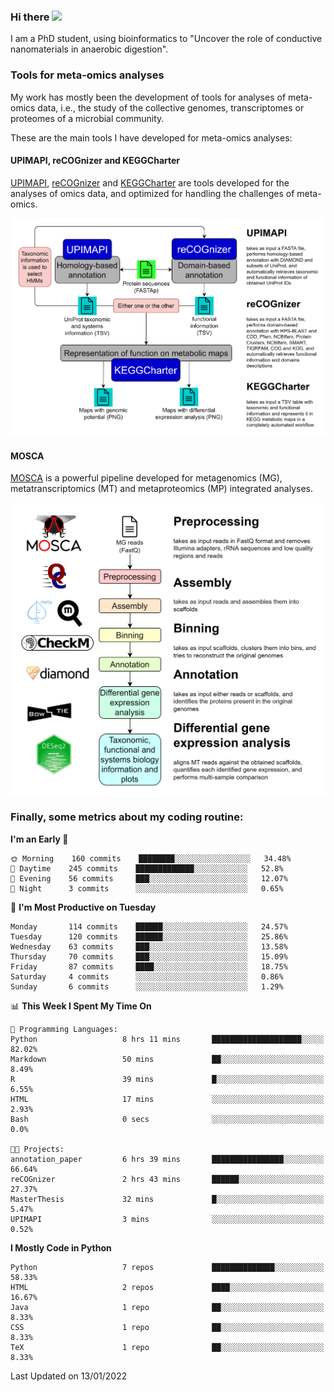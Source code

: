 ### Hi there <img src="https://media.giphy.com/media/hvRJCLFzcasrR4ia7z/giphy.gif" width="25px">

I am a PhD student, using bioinformatics to "Uncover the role of conductive nanomaterials in anaerobic digestion".

### Tools for meta-omics analyses

My work has mostly been the development of tools for analyses of meta-omics data, i.e., the study of the collective genomes, transcriptomes or proteomes of a microbial community.

These are the main tools I have developed for meta-omics analyses:

#### UPIMAPI, reCOGnizer and KEGGCharter

[UPIMAPI](https://github.com/iquasere/UPIMAPI), [reCOGnizer](https://github.com/iquasere/reCOGnizer) and [KEGGCharter](https://github.com/iquasere/KEGGCharter) are tools developed for the analyses of omics data, and optimized for handling the challenges of meta-omics.

<p align="center">
    <img src="assets/annotation_workflow.png">
</p>

#### MOSCA

[MOSCA](https://github.com/iquasere/MOSCA) is a powerful pipeline developed for metagenomics (MG), metatranscriptomics (MT) and metaproteomics (MP) integrated analyses.

<p align="center">
    <img src="assets/mosca_workflow.png" align="center" width="700">
</p>


### Finally, some metrics about my coding routine:

<!--START_SECTION:waka-->
**I'm an Early 🐤** 

```text
🌞 Morning    160 commits    ████████░░░░░░░░░░░░░░░░░   34.48% 
🌆 Daytime    245 commits    █████████████░░░░░░░░░░░░   52.8% 
🌃 Evening    56 commits     ███░░░░░░░░░░░░░░░░░░░░░░   12.07% 
🌙 Night      3 commits      ░░░░░░░░░░░░░░░░░░░░░░░░░   0.65%

```
📅 **I'm Most Productive on Tuesday** 

```text
Monday       114 commits    ██████░░░░░░░░░░░░░░░░░░░   24.57% 
Tuesday      120 commits    ██████░░░░░░░░░░░░░░░░░░░   25.86% 
Wednesday    63 commits     ███░░░░░░░░░░░░░░░░░░░░░░   13.58% 
Thursday     70 commits     ███░░░░░░░░░░░░░░░░░░░░░░   15.09% 
Friday       87 commits     ████░░░░░░░░░░░░░░░░░░░░░   18.75% 
Saturday     4 commits      ░░░░░░░░░░░░░░░░░░░░░░░░░   0.86% 
Sunday       6 commits      ░░░░░░░░░░░░░░░░░░░░░░░░░   1.29%

```


📊 **This Week I Spent My Time On** 

```text
💬 Programming Languages: 
Python                   8 hrs 11 mins       ████████████████████░░░░░   82.02% 
Markdown                 50 mins             ██░░░░░░░░░░░░░░░░░░░░░░░   8.49% 
R                        39 mins             █░░░░░░░░░░░░░░░░░░░░░░░░   6.55% 
HTML                     17 mins             ░░░░░░░░░░░░░░░░░░░░░░░░░   2.93% 
Bash                     0 secs              ░░░░░░░░░░░░░░░░░░░░░░░░░   0.0%

🐱‍💻 Projects: 
annotation_paper         6 hrs 39 mins       ████████████████░░░░░░░░░   66.64% 
reCOGnizer               2 hrs 43 mins       ██████░░░░░░░░░░░░░░░░░░░   27.37% 
MasterThesis             32 mins             █░░░░░░░░░░░░░░░░░░░░░░░░   5.47% 
UPIMAPI                  3 mins              ░░░░░░░░░░░░░░░░░░░░░░░░░   0.52%

```

**I Mostly Code in Python** 

```text
Python                   7 repos             ██████████████░░░░░░░░░░░   58.33% 
HTML                     2 repos             ████░░░░░░░░░░░░░░░░░░░░░   16.67% 
Java                     1 repo              ██░░░░░░░░░░░░░░░░░░░░░░░   8.33% 
CSS                      1 repo              ██░░░░░░░░░░░░░░░░░░░░░░░   8.33% 
TeX                      1 repo              ██░░░░░░░░░░░░░░░░░░░░░░░   8.33%

```



 Last Updated on 13/01/2022
<!--END_SECTION:waka-->
